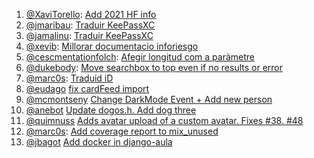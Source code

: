 1. [@XaviTorello](https://github.com/XaviTorello): [Add 2021 HF info](https://github.com/GeeksCAT/hacktoberfest-2021/pull/9)
2. [@jmaribau](https://github.com/jmaribau): [Traduir KeePassXC](https://github.com/GeeksCAT/hacktoberfest-2021/issues/8#issuecomment-950126985)
3. [@jamalinu](https://github.com/jamalinu): [Traduir KeePassXC](https://user-images.githubusercontent.com/66197476/138552127-ae6b42db-1360-4eb6-bec8-c99e885567aa.png)
4. [@xevib](https://github.com/xevib): [Millorar documentacio inforiesgo](https://github.com/GeoVoluntarios/geosearch/pull/14)
5. [@cescmentationfolch](https://github.com/cescmentationfolch): [Afegir longitud com a paràmetre](https://github.com/JuanjoSalvador/dog/pull/37)
6. [@dukebody](https://github.com/dukebody): 
[Move searchbox to top even if no results or error](https://github.com/GeoVoluntarios/geosearch/pull/15)
7. [@marc0s](https://github.com/marc0s): [Traduid iD](https://github.com/GeeksCAT/hacktoberfest-2021/issues/4#issuecomment-950162378)
8. [@eudago](https://github.com/eudago) [fix cardFeed import](https://github.com/helpbuttons/hb-front/pull/66)
9. [@mcmontseny](https://github.com/mcmontseny) [Change DarkMode Event + Add new person](https://github.com/fcoterroba/Funny_DNI_letter/pull/23)
10. [@anebot](https://github.com/anebot/) [Update dogos.h. Add dog three](https://github.com/JuanjoSalvador/dog/pull/38)
11. [@quimnuss](https://github.com/quimnuss) [Adds avatar upload of a custom avatar. Fixes #38. #48](https://github.com/guyver2/battlechess/pull/48)
12. [@marc0s](https://github.com/marc0s): [Add coverage report to mix_unused](https://github.com/hauleth/mix_unused/pull/26)
13. [@jbagot](https://github.com/jbagot) [Add docker in django-aula](https://github.com/ctrl-alt-d/django-aula/pull/172)
